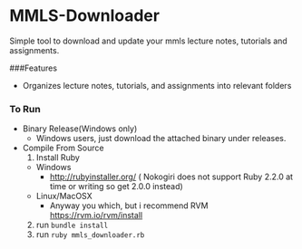 # MMLS-Downloader
Simple tool to download and update your mmls lecture notes, tutorials and assignments.

###Features
- Organizes lecture notes, tutorials, and assignments into relevant folders


### To Run
- Binary Release(Windows only)
  - Windows users, just download the attached binary under releases.
- Compile From Source
  1. Install Ruby
    - Windows 
      - http://rubyinstaller.org/ ( Nokogiri does not support Ruby 2.2.0 at time or writing so get 2.0.0   instead)
    - Linux/MacOSX 
      - Anyway you which, but i recommend RVM https://rvm.io/rvm/install
  2. run ` bundle install `
  3. run ` ruby mmls_downloader.rb `

